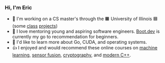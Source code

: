 ### Hi, I'm Eric

- 📖 I'm working on a CS master's through the 🟧 University of Illinois 🟦 (some [class](https://github.com/EricSchrock/zurg) [projects](https://github.com/EricSchrock/co2-monitor))
- 🌱 I love mentoring young and aspiring software engineers. [Boot.dev](https://www.boot.dev/tracks/backend) is currently my go to recommendation for beginners.
- 🤔 I'd like to learn more about Go, CUDA, and operating systems.
- 👍 I enjoyed and would recommend these online courses on [machine learning](https://www.coursera.org/learn/machine-learning), [sensor fusion](https://www.udacity.com/course/sensor-fusion-engineer-nanodegree--nd313), [cryptography](https://www.coursera.org/learn/crypto), and [modern C++](https://www.udacity.com/course/c-plus-plus-nanodegree--nd213).
